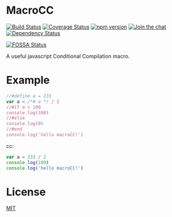 # MacroCC
[![Build Status](https://travis-ci.org/molingyu/macroCC.svg?branch=master)](https://travis-ci.org/molingyu/macroCC)
[![Coverage Status](https://coveralls.io/repos/github/molingyu/macroCC/badge.svg?branch=master)](https://coveralls.io/github/molingyu/macroCC?branch=master)
[![npm version](https://badge.fury.io/js/macro-cc.svg)](https://badge.fury.io/js/macro-cc)
[![Join the chat](https://badges.gitter.im/macro-cc/lobby.svg)](https://gitter.im/macro-cc/lobby)
[![Dependency Status](https://www.versioneye.com/user/projects/594880870fb24f0032ea1b44/badge.svg?style=flat-square)](https://www.versioneye.com/user/projects/594880870fb24f0032ea1b44)

[![FOSSA Status](https://app.fossa.io/api/projects/git%2Bhttps%3A%2F%2Fgithub.com%2Fmolingyu%2FmacroCC.svg?type=large)](https://app.fossa.io/projects/git%2Bhttps%3A%2F%2Fgithub.com%2Fmolingyu%2FmacroCC?ref=badge_large)


A useful javascript Conditional Compilation macro.

# Example

```javascript
//#define a = 233
var a = /*# a */ / 2
//#if a > 100
console.log(100)
//#else
console.log(0)
//#end
console.log('hello macroCC!')
```

cc:
```javascript
var a = 233 / 2
console.log(100)
console.log('hello macroCC!')
```

# License

[MIT](/LICENSE)
